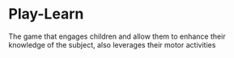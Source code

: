 # Play-Learn
The game that engages children and allow them to enhance their knowledge of the subject, also leverages their motor activities
